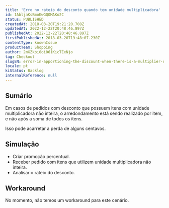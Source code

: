 ```yaml
---
title: 'Erro no rateio do desconto quando tem unidade multiplicadora'
id: 1AbljaKsBmoKwGQOMAKo2C
status: PUBLISHED
createdAt: 2018-03-20T19:21:20.708Z
updatedAt: 2022-12-22T20:48:46.897Z
publishedAt: 2022-12-22T20:48:46.897Z
firstPublishedAt: 2018-03-20T19:48:07.230Z
contentType: knownIssue
productTeam: Shopping
author: 2mXZkbi0oi061KicTExNjo
tag: Checkout
slugEN: error-in-apportioning-the-discount-when-there-is-a-multiplier-unit
locale: pt
kiStatus: Backlog
internalReference: null
---
```


## Sumário

Em casos de pedidos com desconto que possuem itens com unidade multiplicadora não inteira, o arredondamento está sendo realizado por item, e não após a soma de todos os itens.

Isso pode acarretar a perda de alguns centavos.

## Simulação

- Criar promoção percentual.
- Receber pedido com itens que utilizem unidade multiplicadora não inteira.
- Analisar o rateio do desconto.

## Workaround

No momento, não temos um workaround para este cenário.


